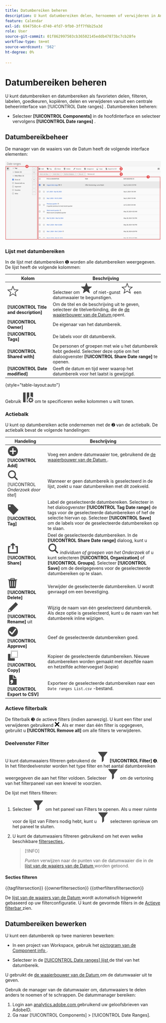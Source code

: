 ```yaml
---
title: Datumbereiken beheren
description: U kunt datumbereiken delen, hernoemen of verwijderen in Analysis Workspace.
feature: Calendar
exl-id: 694758c4-d740-4fd7-9fb0-3ff7f6b25a3d
role: User
source-git-commit: 01f862997503cb36502145eddb47873bc7cb28fe
workflow-type: tm+mt
source-wordcount: '562'
ht-degree: 0%

---
```


# Datumbereiken beheren


U kunt datumbereiken en datumbereiken als favorieten delen, filteren, labelen, goedkeuren, kopiëren, delen en verwijderen vanuit een centrale beheerinterface van [!UICONTROL Date ranges] . Datumbereiken beheren:

* Selecteer **[!UICONTROL Components]** in de hoofdinterface en selecteer vervolgens **[!UICONTROL Date ranges]** .


## Datumbereikbeheer

De manager van de waaiers van de Datum heeft de volgende interface elementen:

![ de waaiers van de Datum interface ](assets/date-ranges-manager.png)

### Lijst met datumbereiken

In de lijst met datumbereiken ➊ worden alle datumbereiken weergegeven. De lijst heeft de volgende kolommen:

| Kolom | Beschrijving |
| --- | --- | 
| ![ StarOutline ](/help/assets/icons/StarOutline.svg) | Selecteer om ![ Ster ](/help/assets/icons/Star.svg) of niet-gunst ![ StarOutline ](/help/assets/icons/StarOutline.svg) een datumwaaier te begunstigen. |
| **[!UICONTROL Title and description]** | Om de titel en de beschrijving uit te geven, selecteer de titelverbinding, die de [ de waaierbouwer van de Datum ](/help/components/date-ranges/create.md#date-range-builder) opent. |
| **[!UICONTROL Owner]** | De eigenaar van het datumbereik. |
| **[!UICONTROL Tags]** | De labels voor dit datumbereik. |
| **[!UICONTROL Shared with]** | De personen of groepen met wie u het datumbereik hebt gedeeld. Selecteer deze optie om het dialoogvenster **[!UICONTROL Share Date range]** te openen. |
| **[!UICONTROL Date modified]** | Geeft de datum en tijd weer waarop het datumbereik voor het laatst is gewijzigd. |

{style="table-layout:auto"}

Gebruik ![ ColumnSetting ](/help/assets/icons/ColumnSetting.svg) om te specificeren welke kolommen u wilt tonen.

### Actiebalk

U kunt op datumbereiken actie ondernemen met de ➋ van de actiebalk. De actiebalk bevat de volgende handelingen:

| Handeling | Beschrijving |
|---|---|
| ![ AddCircle ](/help/assets/icons/AddCircle.svg) **[!UICONTROL Add]** | Voeg een andere datumwaaier toe, gebruikend de [ de waaierbouwer van de Datum ](create.md#date-range-builder). |
| ![ Onderzoek ](/help/assets/icons/Search.svg) [!UICONTROL *Onderzoek door titel*] | Wanneer er geen datumbereik is geselecteerd in de lijst, zoekt u naar datumbereiken met dit zoekveld. |
| ![ Etiket ](/help/assets/icons/Label.svg) **[!UICONTROL Tag]** | Label de geselecteerde datumbereiken. Selecteer in het dialoogvenster **[!UICONTROL Tag Date range]** de tags voor de geselecteerde datumbereiken of hef de selectie hiervan op. Selecteer **[!UICONTROL Save]** om de labels voor de geselecteerde datumbereiken op te slaan. |
| ![ Aandeel ](/help/assets/icons/Share.svg) **[!UICONTROL Share]** | Deel de geselecteerde datumbereiken. In de **[!UICONTROL Share Date range]** dialoog, kunt u ![ Onderzoek ](/help/assets/icons/Search.svg) *individuen of groepen van het Onderzoek* of u kunt selecteren **[!UICONTROL Organization]** of **[!UICONTROL Groups]**. Selecteer **[!UICONTROL Save]** om de deelgegevens voor de geselecteerde datumbereiken op te slaan. |
| ![ Schrapping ](/help/assets/icons/Delete.svg) **[!UICONTROL Delete]** | Verwijder de geselecteerde datumbereiken. U wordt gevraagd om een bevestiging. |
| ![ geef ](/help/assets/icons/Edit.svg) **[!UICONTROL Rename]** uit | Wijzig de naam van één geselecteerd datumbereik. Als deze optie is geselecteerd, kunt u de naam van het datumbereik inline wijzigen. |
| ![ CheckmarkCircle ](/help/assets/icons/CheckmarkCircle.svg) **[!UICONTROL Approve]** | Geef de geselecteerde datumbereiken goed. |
| ![ Exemplaar ](/help/assets/icons/Copy.svg) **[!UICONTROL Copy]** | Kopieer de geselecteerde datumbereiken. Nieuwe datumbereiken worden gemaakt met dezelfde naam en hetzelfde achtervoegsel (kopie) |
| ![ FileCSV ](/help/assets/icons/FileCSV.svg) **[!UICONTROL Export to CSV]** | Exporteer de geselecteerde datumbereiken naar een `Date ranges List.csv` -bestand. |

### Actieve filterbalk

De filterbalk ➌ de actieve filters (indien aanwezig). U kunt een filter snel verwijderen gebruikend ![ CrossSize75 ](/help/assets/icons/CrossSize75.svg). Als er meer dan één filter is opgegeven, gebruikt u **[!UICONTROL Remove all]** om alle filters te verwijderen.

### Deelvenster Filter

U kunt datumwaaiers filtreren gebruikend de ![ linker paneel van de Filter ](/help/assets/icons/Filter.svg) **[!UICONTROL Filter]** ➍. In het filterdeelvenster worden het type filter en het aantal datumbereiken weergegeven die aan het filter voldoen. Selecteer ![ Filter ](/help/assets/icons/Filter.svg) om de vertoning van het filterpaneel van een knevel te voorzien.

De lijst met filters filteren:

1. Selecteer ![ Filter ](/help/assets/icons/Filter.svg) om het paneel van Filters te openen. Als u meer ruimte voor de lijst van Filters nodig hebt, kunt u ![ Filter ](/help/assets/icons/Filter.svg) selecteren opnieuw om het paneel te sluiten.
1. U kunt de datumwaaiers filtreren gebruikend om het even welke beschikbare [ filtersecties ](#filter-sections).

   >[!INFO]
   >
   >*Punten* verwijzen naar de punten van de datumwaaier die in de [ lijst van de waaiers van de Datum ](#date-ranges-list) worden getoond.
   > 

#### Secties filteren

{{tagfiltersection}}
{{ownerfiltersection}}
{{otherfiltersfiltersection}}


De [ lijst van de waaiers van de Datum ](#date-ranges-list) wordt automatisch bijgewerkt gebaseerd op uw filterconfiguratie. U kunt de gevormde filters in de [ Actieve filterbar ](#active-filter-bar) zien.


## Datumbereiken bewerken

U kunt een datumbereik op twee manieren bewerken:

* In een project van Workspace, gebruik het [ pictogram van de Component info ](/help/components/use-components-in-workspace.md#component-info).

* Selecteer in de [[!UICONTROL Date ranges] lijst ](#date-ranges-list) de titel van het datumbereik.

U gebruikt de [ de waaierbouwer van de Datum ](/help/components/date-ranges/create.md#date-range-builder) om de datumwaaier uit te geven.




Gebruik de manager van de datumwaaier om, datumwaaiers te delen anders te noemen of te schrappen. De datummanager bereiken:

1. Login aan [ analytics.adobe.com ](https://analytics.adobe.com) gebruikend uw geloofsbrieven van AdobeID.
1. Ga naar [!UICONTROL Components] > [!UICONTROL Date Ranges].


<!--

## Interface

![Date Ranges with Example range highlighted.](../assets/date-range-ui.png)

The date range manager includes the following options:

* **Add**: Create a new date range. See [create a date range](create.md) for more information.
* **Search by title**: Search for a date range by title. Results are filtered based on text entered here.
* **Filter**: Filter date ranges using the left column. You can filter by custom tag, owner, created by you, your favorites, approved, or shared with you. You can also search for desired filters.
* **Favorite**: Click the ![star](../assets/star.png) icon next to a date range to add it to your favorites.
* **Customize columns**: Click the ![columns](../assets/columns.png) icon to show or hide columns in the date range manager.

Click the checkbox next to one or more date ranges for more options.

* **Tag**: Apply a tag to all selected date ranges. Tags help you organize date ranges, and let you filter them using the left column.
* **Share**: Share a date range to other Experience Cloud users. If you are a product administrator, you can also share to the entire organization or groups. Date ranges that are shared to other users in your organization include a ![shared](../assets/shared.png) icon next to the title.
* **Delete**: Permanently delete the selected date range(s).
* **Rename**: If a single date range is selected, you can change its title.
* **Approve**: If you are a product admin, you can add a stamp of approval to a date range. Approved date ranges inform users in your organization that they are 'official', differentiating them from date ranges created by other users in your organization. Approved date ranges include a ![approved](../assets/approved.png) icon next to the title.
* **Unapprove**: If you are a product admin and select a date range that is already approved, you can unapprove it.
* **Copy**: Create a copy of the selected date range(s). Copying date ranges appends `(Copy)` to the end of the title of the newly copied date range(s).
* **Export to CSV**: Exports all selected date ranges into a CSV file. Columns in the resulting CSV file include all visible columns in the date range manager.
-->